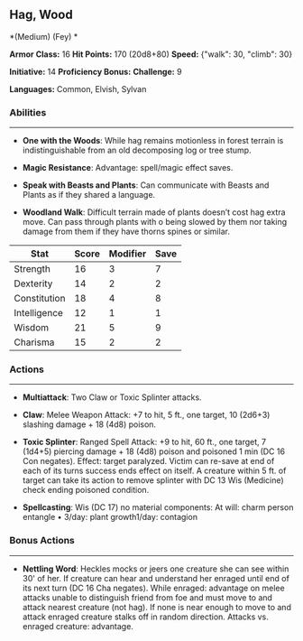 ## Hag, Wood
*(Medium) (Fey) *

**Armor Class:** 16
**Hit Points:** 170 (20d8+80)
**Speed:** {"walk": 30, "climb": 30}

**Initiative:** 14
**Proficiency Bonus:**
**Challenge:** 9

**Languages:** Common, Elvish, Sylvan

### Abilities
 --- 
- **One with the Woods**: While hag remains motionless in forest terrain is indistinguishable from an old decomposing log or tree stump.

- **Magic Resistance**: Advantage: spell/magic effect saves.

- **Speak with Beasts and Plants**: Can communicate with Beasts and Plants as if they shared a language.

- **Woodland Walk**: Difficult terrain made of plants doesn’t cost hag extra move. Can pass through plants with o being slowed by them nor taking damage from them if they have thorns spines or similar.



| Stat | Score | Modifier | Save |
| ---- | ---- | ---- | ---- |
| Strength | 16 | 3 | 7 |
| Dexterity | 14 | 2 | 2 |
| Constitution | 18 | 4 | 8 |
| Intelligence | 12 | 1 | 1 |
| Wisdom | 21 | 5 | 9 |
| Charisma | 15 | 2 | 2 |

### Actions
 --- 
- **Multiattack**: Two Claw or Toxic Splinter attacks.

- **Claw**: Melee Weapon Attack: +7 to hit, 5 ft., one target, 10 (2d6+3) slashing damage + 18 (4d8) poison.

- **Toxic Splinter**: Ranged Spell Attack: +9 to hit, 60 ft., one target, 7 (1d4+5) piercing damage + 18 (4d8) poison and poisoned 1 min (DC 16 Con negates). Effect: target paralyzed. Victim can re-save at end of each of its turns success ends effect on itself. A creature within 5 ft. of target can take its action to remove splinter with DC 13 Wis (Medicine) check ending poisoned condition.

- **Spellcasting**: Wis (DC 17) no material components: At will: charm person entangle  • 3/day: plant growth1/day: contagion

### Bonus Actions
 --- 
- **Nettling Word**: Heckles mocks or jeers one creature she can see within 30' of her. If creature can hear and understand her enraged until end of its next turn (DC 16 Cha negates). While enraged: advantage on melee attacks unable to distinguish friend from foe and must move to and attack nearest creature (not hag). If none is near enough to move to and attack enraged creature stalks off in random direction. Attacks vs. enraged creature: advantage.

